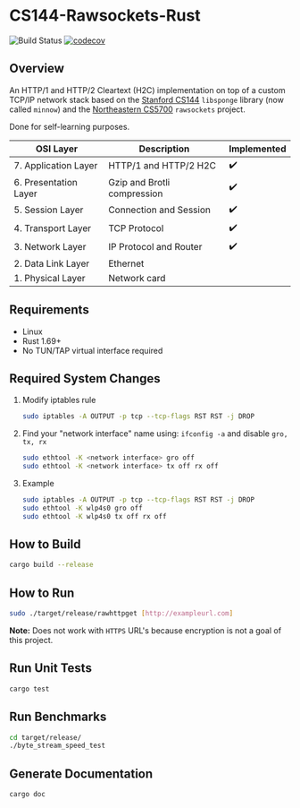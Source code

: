 # CS144-Rawsockets-Rust

![Build Status](https://github.com/DennisPing/TCP-IP-Raw-Sockets-Rust/actions/workflows/rust.yml/badge.svg)
[![codecov](https://codecov.io/gh/DennisPing/CS144-Rawsockets-Rust/graph/badge.svg?token=Z0XXSP5MGP)](https://codecov.io/gh/DennisPing/CS144-Rawsockets-Rust)

## Overview

An HTTP/1 and HTTP/2 Cleartext (H2C) implementation on top of a custom TCP/IP network stack based on the
[Stanford CS144](https://cs144.github.io/) `libsponge` library (now called `minnow`) and
the [Northeastern CS5700](https://david.choffnes.com/classes/cs4700sp22/project4.php) `rawsockets` project.

Done for self-learning purposes.

| OSI Layer             | Description                 | Implemented |
|-----------------------|-----------------------------|-------------|
| 7. Application Layer  | HTTP/1 and HTTP/2 H2C       | ✔️          |
| 6. Presentation Layer | Gzip and Brotli compression | ✔️          |
| 5. Session Layer      | Connection and Session      | ✔️          |
| 4. Transport Layer    | TCP Protocol                | ✔️          |
| 3. Network Layer      | IP Protocol and Router      | ✔️          |
| 2. Data Link Layer    | Ethernet                    |             |
| 1. Physical Layer     | Network card                |             |

## Requirements

- Linux
- Rust 1.69+
- No TUN/TAP virtual interface required

## Required System Changes

1. Modify iptables rule

    ```bash
    sudo iptables -A OUTPUT -p tcp --tcp-flags RST RST -j DROP
    ```

2. Find your "network interface" name using: `ifconfig -a` and disable `gro, tx, rx`

    ```bash
    sudo ethtool -K <network interface> gro off
    sudo ethtool -K <network interface> tx off rx off
    ```

3. Example

    ```bash
    sudo iptables -A OUTPUT -p tcp --tcp-flags RST RST -j DROP
    sudo ethtool -K wlp4s0 gro off
    sudo ethtool -K wlp4s0 tx off rx off
    ```

## How to Build

```bash
cargo build --release
```

## How to Run

```bash
sudo ./target/release/rawhttpget [http://exampleurl.com]
```

**Note:** Does not work with `HTTPS` URL's because encryption is not a goal of this project.

## Run Unit Tests

```bash
cargo test
```

## Run Benchmarks

```bash
cd target/release/
./byte_stream_speed_test
```

## Generate Documentation

```bash
cargo doc
```
